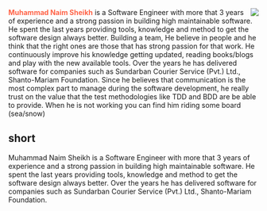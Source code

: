 <img style="float: right" src="https://avatars.githubusercontent.com/u/34399467?v=4">
<b style="color:Tomato;">Muhammad Naim Sheikh</b> is a Software Engineer with more that 3 years of experience and a strong passion in building high maintainable software. 
He spent the last years providing tools, knowledge and method to get the software design always better. Building a team, He believe in people and he think that the right ones are those that has strong passion for that work.
He continuously improve his knowledge getting updated, reading books/blogs and play with the new available tools. 
Over the years he has delivered software for companies such as Sundarban Courier Service (Pvt.) Ltd., Shanto-Mariam Foundation. 
Since he believes that communication is the most complex part to manage during the software development, he really trust on the value that the test methodologies like TDD and BDD are be able to provide. 
When he is not working you can find him riding some board (sea/snow)

short
-----
Muhammad Naim Sheikh is a Software Engineer with more that 3 years of experience and a strong passion in building high maintainable software. He spent the last years providing tools, knowledge and method to get the software design always better. Over the years he has delivered software for companies such as Sundarban Courier Service (Pvt.) Ltd., Shanto-Mariam Foundation.
